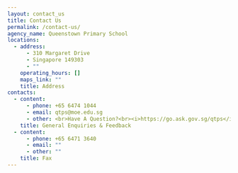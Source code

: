 ```yaml
---
layout: contact_us
title: Contact Us
permalink: /contact-us/
agency_name: Queenstown Primary School
locations:
  - address:
      - 310 Margaret Drive
      - Singapore 149303
      - ""
    operating_hours: []
    maps_link: ""
    title: Address
contacts:
  - content:
      - phone: +65 6474 1044
      - email: qtps@moe.edu.sg
      - other: <br>Have A Question?<br><i>https://go.ask.gov.sg/qtps</i>
    title: General Enquiries & Feedback
  - content:
      - phone: +65 6471 3640
      - email: ""
      - other: ""
    title: Fax
---
```

